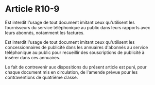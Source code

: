 # Article R10-9

Est interdit l'usage de tout document imitant ceux qu'utilisent les fournisseurs du service téléphonique au public dans leurs rapports avec leurs abonnés, notamment les factures.

Est interdit l'usage de tout document imitant ceux qu'utilisent les concessionnaires de publicité dans les annuaires d'abonnés au service téléphonique au public pour recueillir des souscriptions de publicité à insérer dans ces annuaires.

Le fait de contrevenir aux dispositions du présent article est puni, pour chaque document mis en circulation, de l'amende prévue pour les contraventions de quatrième classe.